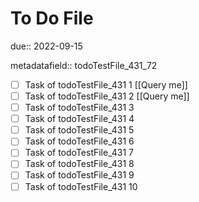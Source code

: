 # To Do File

due:: 2022-09-15

metadatafield:: todoTestFile_431_72

- [ ] Task of todoTestFile_431 1 [[Query me]]
- [ ] Task of todoTestFile_431 2 [[Query me]]
- [ ] Task of todoTestFile_431 3
- [ ] Task of todoTestFile_431 4
- [ ] Task of todoTestFile_431 5
- [ ] Task of todoTestFile_431 6
- [ ] Task of todoTestFile_431 7
- [ ] Task of todoTestFile_431 8
- [ ] Task of todoTestFile_431 9
- [ ] Task of todoTestFile_431 10